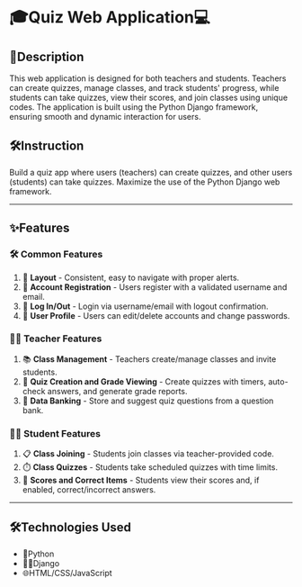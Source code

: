 <!DOCTYPE html>
<html lang="en">
<head>
    <meta charset="UTF-8">
</head>
<body>

<h1>🎓Quiz Web Application💻</h1>

  <h2>📝Description</h2>
    <p>This web application is designed for both teachers and students. Teachers can create quizzes, manage classes, and track students' progress, while students can take quizzes, view their scores, and join classes using unique codes. The application is built using the Python Django framework, ensuring smooth and dynamic interaction for users.</p>

  <h2>🛠️Instruction </h2>
    <p>Build a quiz app where users (teachers) can create quizzes, and other users (students) can take quizzes. Maximize the use of the Python Django web framework.</p>

  <hr>

  <h2>✨Features </h2>

<h3>🛠️ Common Features</h3>
<ol>
    <li>📱 <strong>Layout</strong> - Consistent, easy to navigate with proper alerts.</li>
    <li>📝 <strong>Account Registration</strong> - Users register with a validated username and email.</li>
    <li>🔑 <strong>Log In/Out</strong> - Login via username/email with logout confirmation.</li>
    <li>👤 <strong>User Profile</strong> - Users can edit/delete accounts and change passwords.</li>
</ol>

<h3>👨‍🏫 Teacher Features</h3>
<ol>
    <li>📚 <strong>Class Management</strong> - Teachers create/manage classes and invite students.</li>
    <li>📝 <strong>Quiz Creation and Grade Viewing</strong> - Create quizzes with timers, auto-check answers, and generate grade reports.</li>
    <li>💾 <strong>Data Banking</strong> - Store and suggest quiz questions from a question bank.</li>
</ol>

<h3>👩‍🎓 Student Features</h3>
<ol>
    <li>📋 <strong>Class Joining</strong> - Students join classes via teacher-provided code.</li>
    <li>⏱️ <strong>Class Quizzes</strong> - Students take scheduled quizzes with time limits.</li>
    <li>🎯 <strong>Scores and Correct Items</strong> - Students view their scores and, if enabled, correct/incorrect answers.</li>
</ol>

<hr>


  <h2>🛠️Technologies Used </h2>
    <ul>
        <li>🐍Python </li>
        <li>🧑‍💻Django </li>
        <li>🌐HTML/CSS/JavaScript </li>
    </ul>

</body>
</html>
